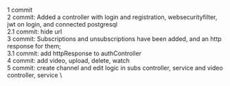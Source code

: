 1 commit \
2 commit: Added a controller with login and registration, websecurityfilter, jwt on login, and connected postgresql \
2.1 commit: hide url \
3 commit: Subscriptions and unsubscriptions have been added, and an http response for them;\
3.1 commit: add httpResponse to authController \
4 commit: add video, upload, delete, watch \
5 commit: create channel and edit logic in subs controller, service and video controller, service \